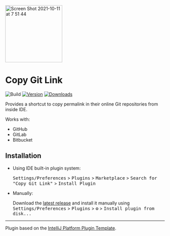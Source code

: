 <img width="180" alt="Screen Shot 2021-10-11 at 7 51 44" src="https://user-images.githubusercontent.com/11070996/136715482-49f3b847-7926-404d-985b-3259d7e20a30.png">

# Copy Git Link

![Build](https://github.com/kawamataryo/intellij-plugin-sandbox/workflows/Build/badge.svg)
[![Version](https://img.shields.io/jetbrains/plugin/v/PLUGIN_ID.svg)](https://plugins.jetbrains.com/plugin/PLUGIN_ID)
[![Downloads](https://img.shields.io/jetbrains/plugin/d/PLUGIN_ID.svg)](https://plugins.jetbrains.com/plugin/PLUGIN_ID)

<!-- Plugin description -->
Provides a shortcut to copy permalink in their online Git repositories from inside IDE.

Works with:

- GitHub
- GitLab
- Bitbucket

<!-- Plugin description end -->

## Installation

- Using IDE built-in plugin system:
  
  <kbd>Settings/Preferences</kbd> > <kbd>Plugins</kbd> > <kbd>Marketplace</kbd> > <kbd>Search for "Copy Git Link"</kbd> >
  <kbd>Install Plugin</kbd>
  
- Manually:

  Download the [latest release](https://github.com/kawamataryo/copy-git-link/releases/latest) and install it manually using
  <kbd>Settings/Preferences</kbd> > <kbd>Plugins</kbd> > <kbd>⚙️</kbd> > <kbd>Install plugin from disk...</kbd>


---
Plugin based on the [IntelliJ Platform Plugin Template][template].

[template]: https://github.com/JetBrains/intellij-platform-plugin-template
